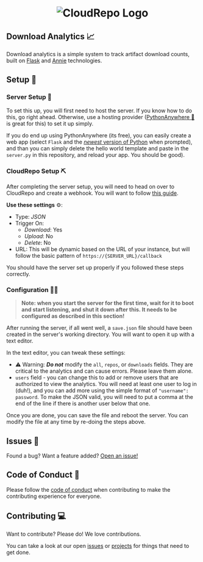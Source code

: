 <h1 align="center">
  <img src="https://cloudrepo.io/assets/img/logo/square/CloudRepo-Square-Brand-Blue.png" alt="CloudRepo Logo">
</h1>

## Download Analytics :chart_with_upwards_trend:

Download analytics is a simple system to track artifact download counts, built on [Flask](https://palletsprojects.com/p/flask/) and [Annie](https://github.com/annieapp/annie) technologies.

## Setup :wrench:

### Server Setup :hammer:

To set this up, you will first need to host the server. If you know how to do this, go right ahead.  Otherwise, use a hosting provider ([PythonAnywhere :link:](https://pythonanywhere.com) is great for this) to set it up simply.

If you do end up using PythonAnywhere (its free), you can easily create a web app (select `Flask` and the [*newest* version of Python](https://www.python.org/downloads/) when prompted), and than you can simply delete the hello world template and paste in the `server.py` in this repository, and reload your app. You should be good).

### CloudRepo Setup :pick:

After completing the server setup, you will need to head on over to CloudRepo and create a webhook.  You will want to follow [this guide](https://www.cloudrepo.io/docs/webhooks.html#creating-a-cloudrepo-webhook).

**Use these settings** :gear::

* Type: *JSON*
* Trigger On:
  * *Download*: Yes
  * *Upload*: No
  * *Delete*: No
* URL: This will be dynamic based on the URL of your instance, but will follow the basic pattern of `https://{SERVER_URL}/callback`

You should have the server set up properly if you followed these steps correctly.

### Configuration :woman_mechanic:

> **Note: when you start the server for the first time, wait for it to boot and start listening, and shut it down after this. It needs to be configured as described in this section!**

After running the server, if all went well, a `save.json` file should have been created in the server's working directory. You will want to open it up with a text editor.

In the text editor, you can tweak these settings:

* :warning: Warning: ***Do not*** modify the `all`, `repos`, or `downloads` fields. They are critical to the analytics and can cause errors. Please leave them alone.
* `users` field - you can change this to add or remove users that are authorized to view the analytics. You will need at least one user to log in (duh!), and you can add more using the simple format of `"username": password`. To make the JSON valid, you will need to put a comma at the end of the line if there is another user below that one.

Once you are done, you can save the file and reboot the server.
You can modify the file at any time by re-doing the steps above.

## Issues :rotating_light:

Found a bug? Want a feature added? [Open an issue!](https://github.com/CloudRepoOSS/download-analytics/issues)

## Code of Conduct :page_with_curl:

Please follow the [code of conduct](https://cloudrepooss.github.io/download-analytics/CODE_OF_CONDUCT) when contributing to make the contributing experience for everyone.

## Contributing :computer:

Want to contribute? Please do! We love contributions.

You can take a look at our open [issues](https://github.com/CloudRepoOSS/download-analytics/issues) or [projects](https://github.com/CloudRepoOSS/download-analytics/projects) for things that need to get done.
